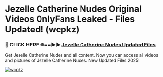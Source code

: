 # Jezelle Catherine Nudes Original Videos 0nlyFans Leaked - Files Updated! (wcpkz)

<h3>🔴 CLICK HERE 🌐==►► <a href="https://tinyurl.com/4mcuefdz" rel="nofollow">Jezelle Catherine Nudes Updated Files</a></h3>

Get Jezelle Catherine Nudes and all content. Now you can access all videos and pictures of Jezelle Catherine Nudes. New Updated Files 2025!

[![wcpkz](https://i.imgur.com/StAQSOY.gif)](https://tinyurl.com/4mcuefdz)

